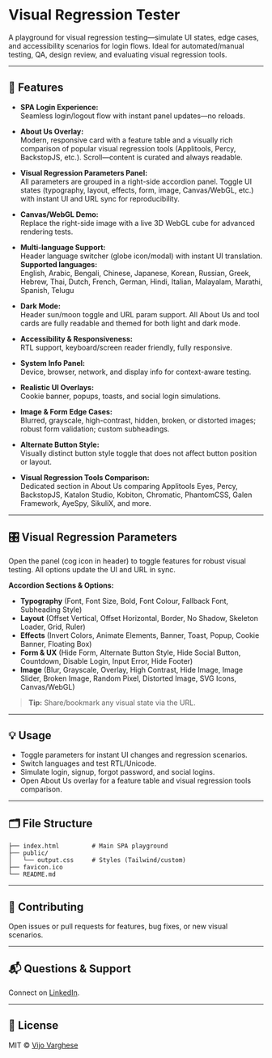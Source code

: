 # Visual Regression Tester

A playground for visual regression testing—simulate UI states, edge cases, and accessibility scenarios for login flows. Ideal for automated/manual testing, QA, design review, and evaluating visual regression tools.

---

## 🚀 Features

- **SPA Login Experience:**  
  Seamless login/logout flow with instant panel updates—no reloads.

- **About Us Overlay:**  
  Modern, responsive card with a feature table and a visually rich comparison of popular visual regression tools (Applitools, Percy, BackstopJS, etc.). Scroll—content is curated and always readable.

- **Visual Regression Parameters Panel:**  
  All parameters are grouped in a right-side accordion panel. Toggle UI states (typography, layout, effects, form, image, Canvas/WebGL, etc.) with instant UI and URL sync for reproducibility.

- **Canvas/WebGL Demo:**  
  Replace the right-side image with a live 3D WebGL cube for advanced rendering tests.

- **Multi-language Support:**  
  Header language switcher (globe icon/modal) with instant UI translation.  
  **Supported languages:**  
  English, Arabic, Bengali, Chinese, Japanese, Korean, Russian, Greek, Hebrew, Thai, Dutch, French, German, Hindi, Italian, Malayalam, Marathi, Spanish, Telugu

- **Dark Mode:**  
  Header sun/moon toggle and URL param support. All About Us and tool cards are fully readable and themed for both light and dark mode.

- **Accessibility & Responsiveness:**  
  RTL support, keyboard/screen reader friendly, fully responsive.

- **System Info Panel:**  
  Device, browser, network, and display info for context-aware testing.

- **Realistic UI Overlays:**  
  Cookie banner, popups, toasts, and social login simulations.

- **Image & Form Edge Cases:**  
  Blurred, grayscale, high-contrast, hidden, broken, or distorted images; robust form validation; custom subheadings.

- **Alternate Button Style:**  
  Visually distinct button style toggle that does not affect button position or layout.

- **Visual Regression Tools Comparison:**  
  Dedicated section in About Us comparing Applitools Eyes, Percy, BackstopJS, Katalon Studio, Kobiton, Chromatic, PhantomCSS, Galen Framework, AyeSpy, SikuliX, and more.

---

## 🎛️ Visual Regression Parameters

Open the panel (cog icon in header) to toggle features for robust visual testing. All options update the UI and URL in sync.

**Accordion Sections & Options:**

- **Typography** (Font, Font Size, Bold, Font Colour, Fallback Font, Subheading Style)
- **Layout** (Offset Vertical, Offset Horizontal, Border, No Shadow, Skeleton Loader, Grid, Ruler)
- **Effects** (Invert Colors, Animate Elements, Banner, Toast, Popup, Cookie Banner, Floating Box)
- **Form & UX** (Hide Form, Alternate Button Style, Hide Social Button, Countdown, Disable Login, Input Error, Hide Footer)
- **Image** (Blur, Grayscale, Overlay, High Contrast, Hide Image, Image Slider, Broken Image, Random Pixel, Distorted Image, SVG Icons, Canvas/WebGL)

> **Tip:** Share/bookmark any visual state via the URL.

---

## 💡 Usage

- Toggle parameters for instant UI changes and regression scenarios.
- Switch languages and test RTL/Unicode.
- Simulate login, signup, forgot password, and social logins.
- Open About Us overlay for a feature table and visual regression tools comparison.

---

## 🗂️ File Structure

```
├── index.html         # Main SPA playground
├── public/
│   └── output.css     # Styles (Tailwind/custom)
├── favicon.ico
└── README.md
```

---

## 🤝 Contributing

Open issues or pull requests for features, bug fixes, or new visual scenarios.

---

## 📬 Questions & Support

Connect on [LinkedIn](https://www.linkedin.com/in/vijopv83/).

---

## 🔑 License

MIT © [Vijo Varghese](https://github.com/vijopv83)
